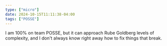 ```yaml
---
type: ["micro"]
date: 2024-10-15T11:11:38-04:00
tags: ["POSSE"]
---
```

I am 100% on team POSSE, but it can approach Rube Goldberg levels of complexity, and I don't always know right away how to fix things that break.
